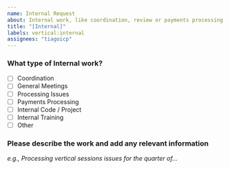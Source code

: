 ```yaml
---
name: Internal Request
about: Internal work, like coordination, review or payments processing.
title: "[Internal]"
labels: vertical:internal
assignees: "tiagoicp"
---
```


### What type of Internal work?

- [ ] Coordination
- [ ] General Meetings
- [ ] Processing Issues
- [ ] Payments Processing
- [ ] Internal Code / Project
- [ ] Internal Training
- [ ] Other

### Please describe the work and add any relevant information

_e.g., Processing vertical sessions issues for the quarter of..._
